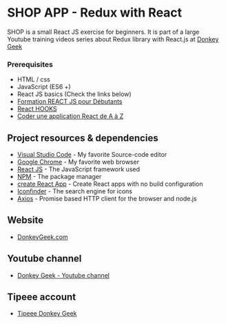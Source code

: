 # SHOP APP - Redux with React

SHOP is a small React JS exercise for beginners. It is part of a large Youtube training videos series about Redux library with React.js at [Donkey Geek](https://www.youtube.com/c/DonkeyGeek)

### Prerequisites

* HTML / css
* JavaScript (ES6 +)
* React JS basics (Check the links below)
* [Formation REACT JS pour Débutants](https://www.youtube.com/playlist?list=PLmYBIzXGbEzLhBgbGa7ucqGJr5RgmzjWr)
* [React HOOKS](https://www.youtube.com/playlist?list=PLmYBIzXGbEzIAGkcwOcIW4rHHvp2SlU5s)
* [Coder une application React de A à Z](https://www.youtube.com/playlist?list=PLmYBIzXGbEzKPQCyvuKU4Lkmn17gx9EEz)

## Project resources & dependencies

* [Visual Studio Code](https://code.visualstudio.com/) - My favorite Source-code editor
* [Google Chrome](https://www.google.com/chrome/) - My favorite web browser
* [React JS](https://fr.reactjs.org/docs/getting-started.html) - The JavaScript framework used
* [NPM](https://www.npmjs.com/) - The package manager
* [create React App](https://github.com/facebook/create-react-app) - Create React apps with no build configuration
* [Iconfinder](https://www.iconfinder.com/) - The search engine for icons
* [Axios](https://www.npmjs.com/package/axios) - Promise based HTTP client for the browser and node.js

## Website

* [DonkeyGeek.com](https://donkeygeek.com/)

## Youtube channel

* [Donkey Geek - Youtube channel](https://www.youtube.com/c/DonkeyGeek)

## Tipeee account

* [Tipeee Donkey Geek](https://fr.tipeee.com/donkey-geek)